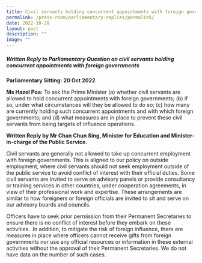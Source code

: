 ```yaml
---
title: Civil servants holding concurrent appointments with foreign governments
permalink: /press-room/parliamentary-replies/permalink/
date: 2022-10-20
layout: post
description: ""
image: ""
---
```

##### Written Reply to Parliamentary Question on civil servants holding concurrent appointments with foreign governments

**Parliamentary Sitting: 20 Oct 2022**  
  
**Ms Hazel Poa:** To ask the Prime Minister (a) whether civil servants are allowed to hold concurrent appointments with foreign governments; (b) if so, under what circumstances will they be allowed to do so; (c) how many are currently holding such concurrent appointments and with which foreign governments; and (d) what measures are in place to prevent these civil servants from being targets of influence operations.  
  
**Written Reply by Mr Chan Chun Sing, Minister for Education and Minister-in-charge of the Public Service.**  
  
Civil servants are generally not allowed to take up concurrent employment with foreign governments. This is aligned to our policy on outside employment, where civil servants should not seek employment outside of the public service to avoid conflict of interest with their official duties. Some civil servants are invited to serve on advisory panels or provide consultancy or training services in other countries, under cooperation agreements, in view of their professional work and expertise. These arrangements are similar to how foreigners or foreign officials are invited to sit and serve on our advisory boards and councils.  
  
Officers have to seek prior permission from their Permanent Secretaries to ensure there is no conflict of interest before they embark on these activities.  In addition, to mitigate the risk of foreign influence, there are measures in place where officers cannot receive gifts from foreign governments nor use any official resources or information in these external activities without the approval of their Permanent Secretaries. We do not have data on the number of such cases.